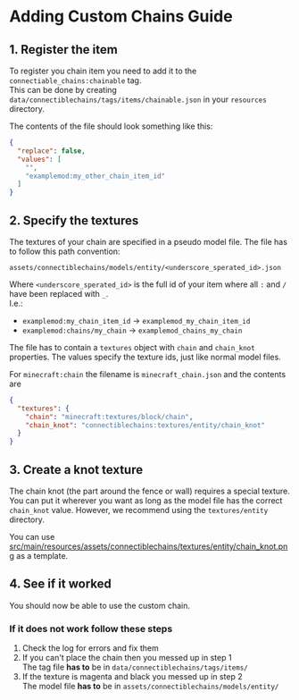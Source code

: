 # Adding Custom Chains Guide

## 1. Register the item

To register you chain item you need to add it to the `connectiable_chains:chainable` tag.  
This can be done by creating `data/connectiblechains/tags/items/chainable.json` in your `resources` directory.

The contents of the file should look something like this:
```json
{
  "replace": false,
  "values": [
    "",
    "examplemod:my_other_chain_item_id"
  ]
}
```

## 2. Specify the textures

The textures of your chain are specified in a pseudo model file.
The file has to follow this path convention: 
```
assets/connectiblechains/models/entity/<underscore_sperated_id>.json
```
Where `<underscore_sperated_id>` is the full id of your item where all `:` and `/` have been replaced with `_`.  
I.e.: 
- `examplemod:my_chain_item_id` -> `examplemod_my_chain_item_id`
- `examplemod:chains/my_chain` -> `examplemod_chains_my_chain`

The file has to contain a `textures` object with `chain` and `chain_knot` properties. 
The values specify the texture ids, just like normal model files.

For `minecraft:chain` the filename is `minecraft_chain.json` and the contents are
```json
{
  "textures": {
    "chain": "minecraft:textures/block/chain",
    "chain_knot": "connectiblechains:textures/entity/chain_knot"
  }
}
```

## 3. Create a knot texture

The chain knot (the part around the fence or wall) requires a special texture. 
You can put it wherever you want as long as the model file has the correct `chain_knot` value.
However, we recommend using the `textures/entity` directory.

You can use [src/main/resources/assets/connectiblechains/textures/entity/chain_knot.png](src/main/resources/assets/connectiblechains/textures/entity/chain_knot.png) as a template.

## 4. See if it worked

You should now be able to use the custom chain. 

### If it does not work follow these steps

1. Check the log for errors and fix them
2. If you can't place the chain then you messed up in step 1  
   The tag file **has to** be in `data/connectiblechains/tags/items/`
3. If the texture is magenta and black you messed up in step 2  
   The model file **has to** be in `assets/connectiblechains/models/entity/`